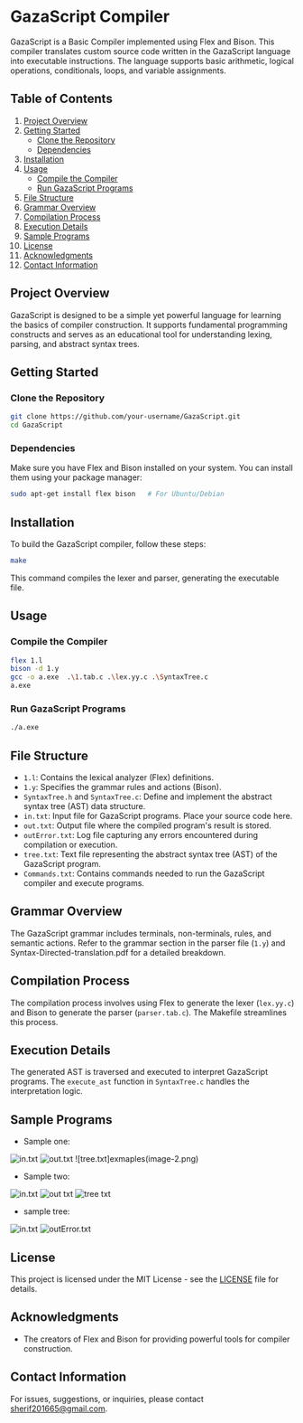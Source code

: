 # GazaScript Compiler

GazaScript is a Basic Compiler implemented using Flex and Bison. This compiler translates custom source code written in the GazaScript language into executable instructions. The language supports basic arithmetic, logical operations, conditionals, loops, and variable assignments.

## Table of Contents
1. [Project Overview](#project-overview)
2. [Getting Started](#getting-started)
   - [Clone the Repository](#clone-the-repository)
   - [Dependencies](#dependencies)
3. [Installation](#installation)
4. [Usage](#usage)
   - [Compile the Compiler](#compile-the-compiler)
   - [Run GazaScript Programs](#run-gazascript-programs)
5. [File Structure](#file-structure)
6. [Grammar Overview](#grammar-overview)
7. [Compilation Process](#compilation-process)
8. [Execution Details](#execution-details)
9. [Sample Programs](#sample-programs)
10. [License](#license)
11. [Acknowledgments](#acknowledgments)
12. [Contact Information](#contact-information)

## Project Overview

GazaScript is designed to be a simple yet powerful language for learning the basics of compiler construction. It supports fundamental programming constructs and serves as an educational tool for understanding lexing, parsing, and abstract syntax trees.

## Getting Started

### Clone the Repository

```bash
git clone https://github.com/your-username/GazaScript.git
cd GazaScript
```

### Dependencies

Make sure you have Flex and Bison installed on your system. You can install them using your package manager:

```bash
sudo apt-get install flex bison   # For Ubuntu/Debian
```

## Installation

To build the GazaScript compiler, follow these steps:

```bash
make
```

This command compiles the lexer and parser, generating the executable file.

## Usage

### Compile the Compiler

```bash
flex 1.l
bison -d 1.y
gcc -o a.exe  .\1.tab.c .\lex.yy.c .\SyntaxTree.c
a.exe
```

### Run GazaScript Programs

```bash
./a.exe
```

## File Structure

- `1.l`: Contains the lexical analyzer (Flex) definitions.
- `1.y`: Specifies the grammar rules and actions (Bison).
- `SyntaxTree.h` and `SyntaxTree.c`: Define and implement the abstract syntax tree (AST) data structure.
- `in.txt`: Input file for GazaScript programs. Place your source code here.
- `out.txt`: Output file where the compiled program's result is stored.
- `outError.txt`: Log file capturing any errors encountered during compilation or execution.
- `tree.txt`: Text file representing the abstract syntax tree (AST) of the GazaScript program.
- `Commands.txt`: Contains commands needed to run the GazaScript compiler and execute programs.

## Grammar Overview

The GazaScript grammar includes terminals, non-terminals, rules, and semantic actions. Refer to the grammar section in the parser file (`1.y`) and Syntax-Directed-translation.pdf for a detailed breakdown.

## Compilation Process

The compilation process involves using Flex to generate the lexer (`lex.yy.c`) and Bison to generate the parser (`parser.tab.c`). The Makefile streamlines this process.

## Execution Details

The generated AST is traversed and executed to interpret GazaScript programs. The `execute_ast` function in `SyntaxTree.c` handles the interpretation logic.

## Sample Programs

- Sample one:

![in.txt](exmaples\image.png)
![out.txt](exmaples\image-1.png)
![tree.txt]exmaples\(image-2.png)
- Sample two:

![in.txt](exmaples\image-3.png)
![out txt](exmaples\image-4.png)
![tree txt](exmaples\image-5.png)
- sample tree:

![in.txt](exmaples\image-6.png)
![outError.txt](exmaples\image-7.png)

## License

This project is licensed under the MIT License - see the [LICENSE](LICENSE) file for details.

## Acknowledgments

- The creators of Flex and Bison for providing powerful tools for compiler construction.

## Contact Information

For issues, suggestions, or inquiries, please contact [sherif201665@gmail.com](mailto:sherif201665@gmail.com).
